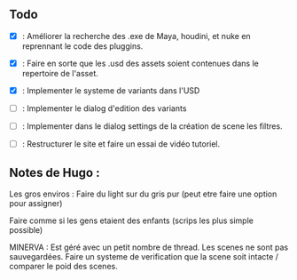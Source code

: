 ## Todo

- [X] : Améliorer la recherche des .exe de Maya, houdini, et nuke en reprennant le code des pluggins.
- [X] : Faire en sorte que les .usd des assets soient contenues dans le repertoire de l'asset.
- [X] : Implementer le systeme de variants dans l'USD
- [ ] : Implementer le dialog d'edition des variants
- [ ] : Implementer dans le dialog settings de la création de scene les filtres.
- [ ] : Restructurer le site et faire un essai de vidéo tutoriel.


## Notes de Hugo :

Les gros enviros : 
Faire du light sur du gris pur (peut etre faire une option pour assigner)

Faire comme si les gens etaient des enfants (scrips les plus simple possible)


MINERVA : Est géré avec un petit nombre de thread. Les scenes ne sont pas sauvegardées.
Faire un systeme de verification que la scene soit intacte / comparer le poid des scenes.


